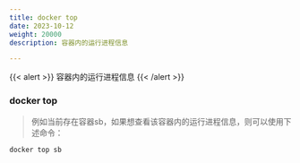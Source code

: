 ```yaml
---
title: docker top
date: 2023-10-12
weight: 20000
description: 容器内的运行进程信息

---
```


{{< alert >}}
容器内的运行进程信息
{{< /alert >}}


### docker top

> 例如当前存在容器sb，如果想查看该容器内的运行进程信息，则可以使用下述命令：
```sql
docker top sb
```




